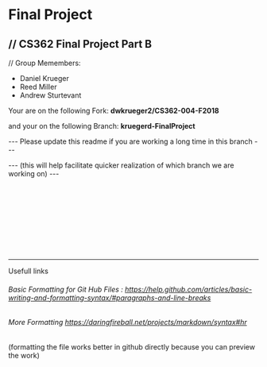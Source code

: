 # Final Project

## // CS362 Final Project Part B ##

// Group Memembers:  
* Daniel Krueger
* Reed Miller
* Andrew Sturtevant

Your are on the following Fork: **dwkrueger2/CS362-004-F2018**

and your on the following Branch: **kruegerd-FinalProject**

---      Please update this readme if you are working a long time in this branch      ---

--- (this will help facilitate quicker realization of which branch we are working on) ---


<br />
<br />
<br />
<br />
<br />
<br />
<br />
<br />







***
Usefull links

###### Basic Formatting for Git Hub Files : https://help.github.com/articles/basic-writing-and-formatting-syntax/#paragraphs-and-line-breaks

###### More Formatting https://daringfireball.net/projects/markdown/syntax#hr

(formatting the file works better in github directly because you can preview the work)
